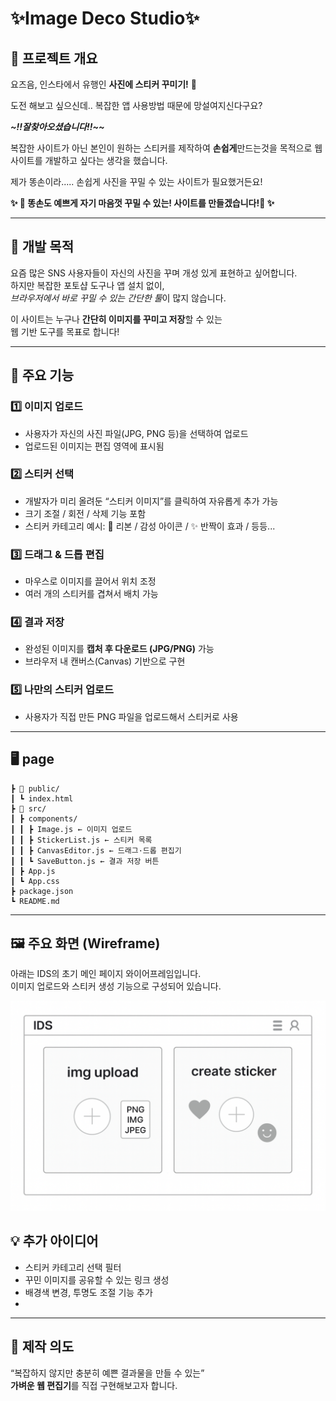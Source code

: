 # ✨Image Deco Studio✨

## 📌 프로젝트 개요
요즈음, 인스타에서 유행인 
**사진에 스티커 꾸미기!** 🎨  

도전 해보고 싶으신데.. 복잡한 앱 사용방법 때문에 망설여지신다구요?

***~!!잘찾아오셨습니다!!~~***


복잡한 사이트가 아닌
본인이 원하는 스티커를 제작하여
**손쉽게**만드는것을 목적으로 웹사이트를 개발하고 싶다는 생각을 했습니다.

제가 똥손이라..... 손쉽게 사진을 꾸밀 수 있는 사이트가 필요했거든요!

**✨ 🎨 똥손도 예쁘게 자기 마음껏 꾸밀 수 있는! 사이트를 만들겠습니다!🎨 ✨**


---

## 🎯 개발 목적
요즘 많은 SNS 사용자들이 자신의 사진을 꾸며 개성 있게 표현하고 싶어합니다.  
하지만 복잡한 포토샵 도구나 앱 설치 없이,  
*브라우저에서 바로 꾸밀 수 있는 간단한 툴*이 많지 않습니다.  

이 사이트는 누구나 **간단히 이미지를 꾸미고 저장**할 수 있는  
웹 기반 도구를 목표로 합니다!  

---

## 🧩 주요 기능

### 1️⃣ 이미지 업로드
- 사용자가 자신의 사진 파일(JPG, PNG 등)을 선택하여 업로드  
- 업로드된 이미지는 편집 영역에 표시됨  

### 2️⃣ 스티커 선택
- 개발자가 미리 올려둔 “스티커 이미지”를 클릭하여 자유롭게 추가 가능  
- 크기 조절 / 회전 / 삭제 기능 포함  
- 스티커 카테고리 예시:  🎀 리본 /  감성 아이콘 / ✨ 반짝이 효과  / 등등...

### 3️⃣ 드래그 & 드롭 편집
- 마우스로 이미지를 끌어서 위치 조정  
- 여러 개의 스티커를 겹쳐서 배치 가능  

### 4️⃣ 결과 저장
- 완성된 이미지를 **캡처 후 다운로드 (JPG/PNG)** 가능  
- 브라우저 내 캔버스(Canvas) 기반으로 구현  

### 5️⃣ 나만의 스티커 업로드
- 사용자가 직접 만든 PNG 파일을 업로드해서 스티커로 사용  

---

## 🖥️ page 

```📂 image-deco/
┣ 📁 public/
┃ ┗ index.html
┣ 📁 src/
┃ ┣ components/
┃ ┃ ┣ Image.js ← 이미지 업로드 
┃ ┃ ┣ StickerList.js ← 스티커 목록 
┃ ┃ ┣ CanvasEditor.js ← 드래그·드롭 편집기
┃ ┃ ┗ SaveButton.js ← 결과 저장 버튼
┃ ┣ App.js
┃ ┗ App.css
┣ package.json
┗ README.md
```

---


## 🖼️ 주요 화면 (Wireframe)
아래는 IDS의 초기 메인 페이지 와이어프레임입니다.  
이미지 업로드와 스티커 생성 기능으로 구성되어 있습니다.

![IDS Wireframe](image.example.png)
## 💡 추가 아이디어
- 스티커 카테고리 선택 필터
- 꾸민 이미지를 공유할 수 있는 링크 생성
- 배경색 변경, 투명도 조절 기능 추가
- 
---
## 🧠 제작 의도
 
“복잡하지 않지만 충분히 예쁜 결과물을 만들 수 있는”  
**가벼운 웹 편집기**를 직접 구현해보고자 합니다.
